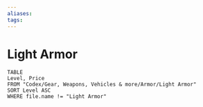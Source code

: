 ```yaml
---
aliases: 
tags: 
---
```


# Light Armor

``` dataview
TABLE
Level, Price
FROM "Codex/Gear, Weapons, Vehicles & more/Armor/Light Armor"
SORT Level ASC
WHERE file.name != "Light Armor"
```